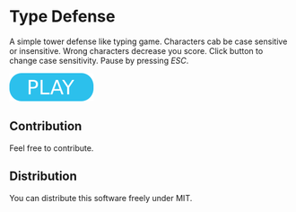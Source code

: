 # Type Defense

A simple tower defense like typing game. Characters cab be case sensitive or insensitive. Wrong characters decrease you score.  Click button to change case sensitivity. Pause by pressing _ESC_.

[![button](play.png)](https://treetop-playground.github.io/TypeDefense/)

## Contribution

Feel free to contribute.

## Distribution

You can distribute this software freely under MIT.